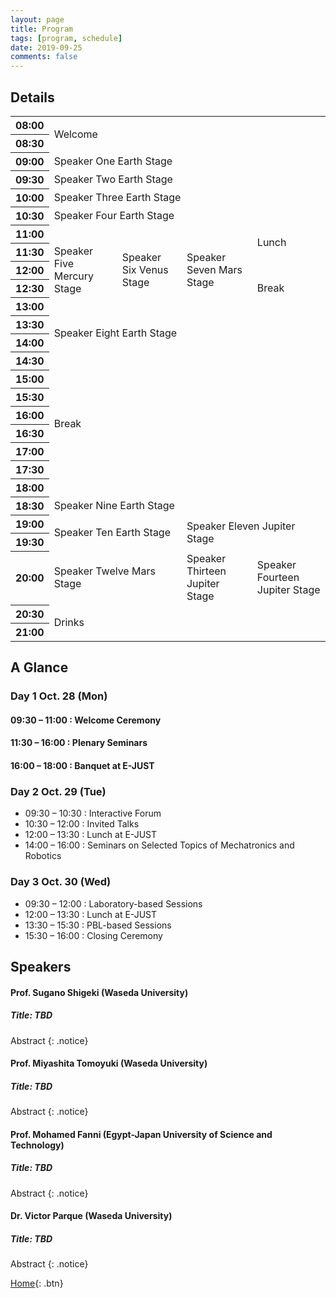 ```yaml
---
layout: page
title: Program
tags: [program, schedule]
date: 2019-09-25
comments: false
---
```


## Details

<table>
	<body>
		<tr>
			<th>08:00</th>
			<td colspan="4" rowspan="2" class="stage-saturn">Welcome</td>
		</tr>
		<tr>
			<th>08:30</th>
		</tr>
		<tr>
			<th>09:00</th>
			<td colspan="4" class="stage-earth">Speaker One <span>Earth Stage</span></td>
		</tr>
		<tr>
			<th>09:30</th>
			<td colspan="4" class="stage-earth">Speaker Two <span>Earth Stage</span></td>
		</tr>
		<tr>
			<th>10:00</th>
			<td colspan="4" class="stage-earth">Speaker Three <span>Earth Stage</span></td>
		</tr>
		<tr>
			<th>10:30</th>
			<td colspan="4" class="stage-earth">Speaker Four <span>Earth Stage</span></td>
		</tr>
		<tr>
			<th>11:00</th>
			<td rowspan="5" class="stage-mercury">Speaker Five <span>Mercury Stage</span></td>
			<td rowspan="5" class="stage-venus">Speaker Six <span>Venus Stage</span></td>
			<td rowspan="5" class="stage-mars">Speaker Seven <span>Mars Stage</span></td>
			<td rowspan="2" class="stage-saturn">Lunch</td>
		</tr>
		<tr>
			<th>11:30</th>
		</tr>
		<tr>
			<th>12:00</th>
			<td rowspan="3" class="stage-saturn">Break</td>
		</tr>
		<tr>
			<th>12:30</th>
		</tr>
		<tr>
			<th>13:00</th>
		</tr>
		<tr>
			<th>13:30</th>
			<td colspan="4" rowspan="2" class="stage-earth">Speaker Eight <span>Earth Stage</span></td>
		</tr>
		<tr>
			<th>14:00</th>
		</tr>
		<tr>
			<th>14:30</th>
			<td colspan="4" rowspan="8" class="stage-saturn">Break</td>
		</tr>
		<tr>
			<th>15:00</th>
		</tr>
		<tr>
			<th>15:30</th>
		</tr>
		<tr>
			<th>16:00</th>
		</tr>
		<tr>
			<th>16:30</th>
		</tr>
		<tr>
			<th>17:00</th>
		</tr>
		<tr>
			<th>17:30</th>
		</tr>
		<tr>
			<th>18:00</th>
		</tr>
		<tr>
			<th>18:30</th>
			<td colspan="4" class="stage-earth">Speaker Nine <span>Earth Stage</span></td>
		</tr>
		<tr>
			<th>19:00</th>
			<td colspan="2" rowspan="2" class="stage-earth">Speaker Ten <span>Earth Stage</span></td>
			<td colspan="2" rowspan="2" class="stage-jupiter">Speaker Eleven <span>Jupiter Stage</span></td>
		</tr>
		<tr>
			<th>19:30</th>
		</tr>
		<tr>
			<th>20:00</th>
			<td colspan="2" class="stage-mars">Speaker Twelve <span>Mars Stage</span></td>
			<td class="stage-jupiter">Speaker Thirteen <span>Jupiter Stage</span></td>
			<td class="stage-jupiter">Speaker Fourteen <span>Jupiter Stage</span></td>
		</tr>
		<tr>
			<th>20:30</th>
			<td colspan="4" rowspan="2" class="stage-saturn">Drinks</td>
		</tr>
		<tr>
			<th>21:00</th>
		</tr>
	</body>
</table>


## A Glance


### Day 1 Oct. 28 (Mon)

#### 09:30 – 11:00 : Welcome Ceremony
#### 11:30 – 16:00 : Plenary Seminars
#### 16:00 – 18:00 : Banquet at E-JUST

### Day 2 Oct. 29 (Tue)

* 09:30 – 10:30 : Interactive Forum
* 10:30 – 12:00 : Invited Talks
* 12:00 – 13:30 : Lunch at E-JUST
* 14:00 – 16:00 : Seminars on Selected Topics of Mechatronics and Robotics

### Day 3 Oct. 30 (Wed)

* 09:30 – 12:00 : Laboratory-based Sessions
* 12:00 – 13:30 : Lunch at E-JUST
* 13:30 – 15:30 : PBL-based Sessions
* 15:30 – 16:00 : Closing Ceremony


## Speakers

#### Prof. Sugano Shigeki (Waseda University)

##### Title: TBD

Abstract
{: .notice}

#### Prof. Miyashita Tomoyuki (Waseda University)

##### Title: TBD

Abstract
{: .notice}

#### Prof. Mohamed Fanni (Egypt-Japan University of Science and Technology)

##### Title: TBD

Abstract
{: .notice}


#### Dr. Victor Parque (Waseda University)

##### Title: TBD

Abstract
{: .notice}


[Home](https://pemtr2019.github.io){: .btn}

